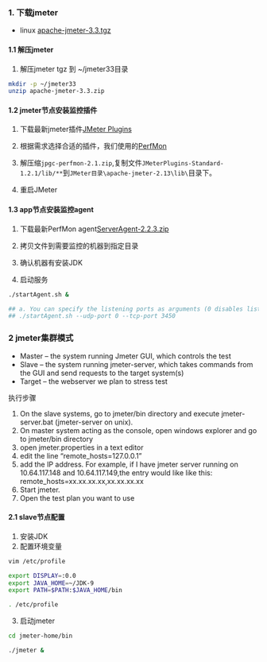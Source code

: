 ### 1. 下载jmeter

+ linux [apache-jmeter-3.3.tgz](http://jmeter.apache.org/download_jmeter.cgi)

#### 1.1 解压jmeter

1. 解压jmeter tgz 到 ~/jmeter33目录

```sh
mkdir -p ~/jmeter33
unzip apache-jmeter-3.3.zip
```

#### 1.2 jmeter节点安装监控插件

1. 下载最新jmeter插件[JMeter Plugins](http://jmeter-plugins.org/downloads/all/#Latest-Stable-Release)

2. 根据需求选择合适的插件，我们使用的[PerfMon](https://jmeter-plugins.org/wiki/PerfMon/)

3. 解压缩`jpgc-perfmon-2.1.zip`,复制文件`JMeterPlugins-Standard-1.2.1/lib/**`到`JMeter目录\apache-jmeter-2.13\lib\`目录下。

4. 重启JMeter

#### 1.3 app节点安装监控agent

 1. 下载最新PerfMon agent[ServerAgent-2.2.3.zip](https://github.com/undera/perfmon-agent/blob/master/README.md)

 2.  拷贝文件到需要监控的机器到指定目录

 3.  确认机器有安装JDK

 4.  启动服务
 
 ```sh
 ./startAgent.sh &

## a. You can specify the listening ports as arguments (0 disables listening), default is 4444:
## ./startAgent.sh --udp-port 0 --tcp-port 3450
 ```
 
 ### 2 jmeter集群模式

+ Master – the system running Jmeter GUI, which controls the test
+ Slave – the system running jmeter-server, which takes commands from the GUI and send requests to the target system(s)
+ Target – the webserver we plan to stress test

执行步骤

1. On the slave systems, go to jmeter/bin directory and execute jmeter-server.bat (jmeter-server on unix).
2. On master system acting as the console, open windows explorer and go to jmeter/bin directory
3. open jmeter.properties in a text editor 
4. edit the line “remote_hosts=127.0.0.1”
5. add the IP address. For example, if I have jmeter server running on 10.64.117.148 and 10.64.117.149,the entry would like like this:
   remote_hosts=xx.xx.xx.xx,xx.xx.xx.xx
6. Start jmeter.
7. Open the test plan you want to use

#### 2.1 slave节点配置

1. 安装JDK
2. 配置环境变量

```sh
vim /etc/profile

export DISPLAY=:0.0
export JAVA_HOME=~/JDK-9
export PATH=$PATH:$JAVA_HOME/bin

. /etc/profile
```
3. 启动jmeter

```sh
cd jmeter-home/bin

./jmeter &
```

